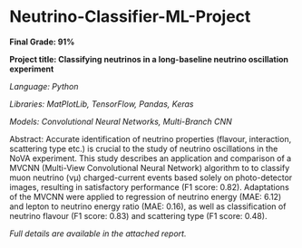 # Neutrino-Classifier-ML-Project

**Final Grade: 91%**

**Project title: Classifying neutrinos in a long-baseline neutrino oscillation experiment**

_Language: Python_

_Libraries: MatPlotLib, TensorFlow, Pandas, Keras_

_Models: Convolutional Neural Networks, Multi-Branch CNN_

Abstract: Accurate identification of neutrino properties (flavour, interaction, scattering
type etc.) is crucial to the study of neutrino oscillations in the NoVA experiment. This
study describes an application and comparison of a MVCNN (Multi-View Convolutional
Neural Network) algorithm to to classify muon neutrino (νμ) charged-current events based
solely on photo-detector images, resulting in satisfactory performance (F1 score: 0.82).
Adaptations of the MVCNN were applied to regression of neutrino energy (MAE: 6.12) and
lepton to neutrino energy ratio (MAE: 0.16), as well as classification of neutrino flavour
(F1 score: 0.83) and scattering type (F1 score: 0.48).

_Full details are available in the attached report._

